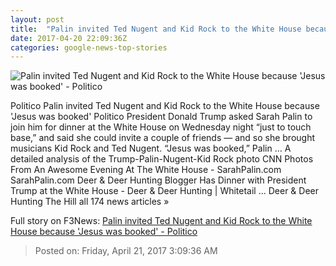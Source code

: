 ```yaml
---
layout: post
title:  "Palin invited Ted Nugent and Kid Rock to the White House because 'Jesus was booked' - Politico"
date: 2017-04-20 22:09:36Z
categories: google-news-top-stories
---
```


![Palin invited Ted Nugent and Kid Rock to the White House because 'Jesus was booked' - Politico](http://static.politico.com/58/fd/15038bd04f7e95e3554baf18d6fa/170420-sarah-palin-gty-1160.jpg)

Politico Palin invited Ted Nugent and Kid Rock to the White House because 'Jesus was booked' Politico President Donald Trump asked Sarah Palin to join him for dinner at the White House on Wednesday night “just to touch base,” and said she could invite a couple of friends — and so she brought musicians Kid Rock and Ted Nugent. “Jesus was booked,” Palin ... A detailed analysis of the Trump-Palin-Nugent-Kid Rock photo CNN Photos From An Awesome Evening At The White House - SarahPalin.com SarahPalin.com Deer & Deer Hunting Blogger Has Dinner with President Trump at the White House - Deer & Deer Hunting | Whitetail ... Deer & Deer Hunting The Hill all 174 news articles »


Full story on F3News: [Palin invited Ted Nugent and Kid Rock to the White House because 'Jesus was booked' - Politico](http://www.f3nws.com/n/NVAP4D)

> Posted on: Friday, April 21, 2017 3:09:36 AM
